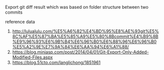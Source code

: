 Export git diff result which was based on folder structure between two commits

reference data
1. http://lulualulu.com/%E5%A6%82%E4%BD%95%E8%AE%93git%E5%8C%AF%E5%87%BA%E5%85%A9%E5%80%8Bcommit%E4%B9%8B%E9%96%93%E6%9B%B4%E6%96%B0%E6%88%96%E6%96%B0%E5%A2%9E%E7%9A%84%E6%AA%94%E6%A1%88/
2. https://blog.miniasp.com/post/2014/04/01/Git-Export-Only-Added-Modified-Files.aspx
3. https://blog.51cto.com/langlichong/1851961